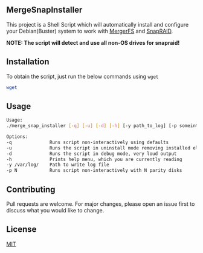 ## MergeSnapInstaller

This project is a Shell Script which will automatically install and configure your Debian(Buster) system to work with [MergerFS](https://github.com/trapexit/mergerfs) and [SnapRAID](https://www.snapraid.it/). 

**NOTE: The script will detect and use all non-OS drives for snapraid!**

## Installation

To obtain the script, just run the below commands using ```wget```

```bash
wget 
```

## Usage

```sh
Usage:
./merge_snap_installer [-q] [-u] [-d] [-h] [-y path_to_log] [-p someinteger]

Options:
-q              Runs script non-interactively using defaults
-u              Runs the script in uninstall mode removing installed elements
-d              Runs the script in debug mode, very loud output
-h              Prints help menu, which you are currently reading
-y /var/log/    Path to write log file
-p N            Runs script non-interactively with N parity disks
```

## Contributing
Pull requests are welcome. For major changes, please open an issue first to discuss what you would like to change.


## License
[MIT](https://choosealicense.com/licenses/mit/)